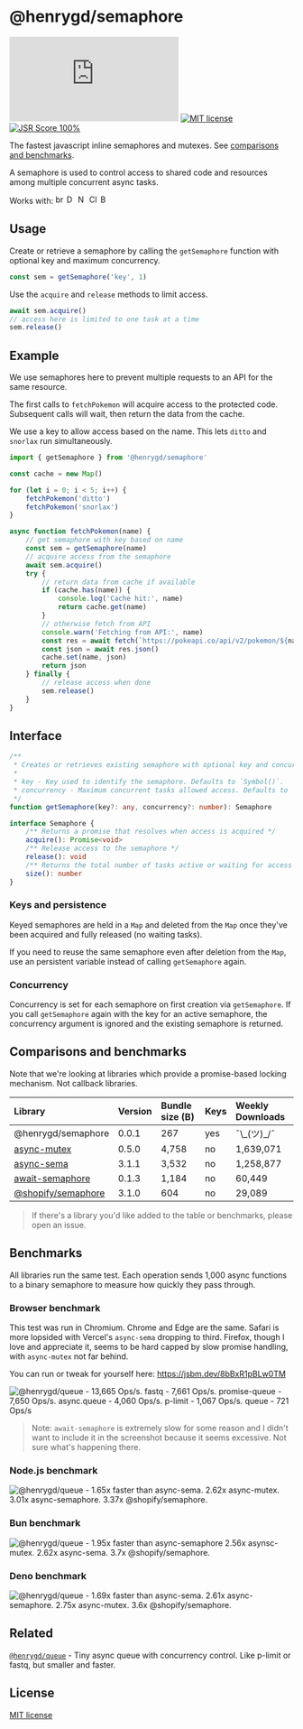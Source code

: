 [size-image]: https://img.shields.io/github/size/henrygd/semaphore/dist/index.min.js?style=flat
[license-image]: https://img.shields.io/github/license/henrygd/bigger-picture?style=flat&color=%2349ac0c
[license-url]: /LICENSE

# @henrygd/semaphore

[![File Size][size-image]](https://github.com/henrygd/semaphore/blob/main/dist/index.min.js) [![MIT license][license-image]][license-url] [![JSR Score 100%](https://jsr.io/badges/@henrygd/semaphore/score?v1)](https://jsr.io/@henrygd/semaphore)

The fastest javascript inline semaphores and mutexes. See [comparisons and benchmarks](#comparisons-and-benchmarks).

A semaphore is used to control access to shared code and resources among multiple concurrent async tasks.

Works with: <img alt="browsers" title="This package works with browsers." height="16px" src="https://jsr.io/logos/browsers.svg" /> <img alt="Deno" title="This package works with Deno." height="16px" src="https://jsr.io/logos/deno.svg" /> <img alt="Node.js" title="This package works with Node.js" height="16px" src="https://jsr.io/logos/node.svg" /> <img alt="Cloudflare Workers" title="This package works with Cloudflare Workers." height="16px" src="https://jsr.io/logos/cloudflare-workers.svg" /> <img alt="Bun" title="This package works with Bun." height="16px" src="https://jsr.io/logos/bun.svg" />

## Usage

Create or retrieve a semaphore by calling the `getSemaphore` function with optional key and maximum concurrency.

```js
const sem = getSemaphore('key', 1)
```

Use the `acquire` and `release` methods to limit access.

```js
await sem.acquire()
// access here is limited to one task at a time
sem.release()
```

## Example

We use semaphores here to prevent multiple requests to an API for the same resource.

The first calls to `fetchPokemon` will acquire access to the protected code. Subsequent calls will wait, then return the data from the cache.

We use a key to allow access based on the name. This lets `ditto` and `snorlax` run simultaneously.

<!-- prettier-ignore -->
```js
import { getSemaphore } from '@henrygd/semaphore'

const cache = new Map()

for (let i = 0; i < 5; i++) {
    fetchPokemon('ditto')
    fetchPokemon('snorlax')
}

async function fetchPokemon(name) {
    // get semaphore with key based on name
    const sem = getSemaphore(name)
    // acquire access from the semaphore
    await sem.acquire()
    try {
        // return data from cache if available
        if (cache.has(name)) {
            console.log('Cache hit:', name)
            return cache.get(name)
        }
        // otherwise fetch from API
        console.warn('Fetching from API:', name)
        const res = await fetch(`https://pokeapi.co/api/v2/pokemon/${name}`)
        const json = await res.json()
        cache.set(name, json)
        return json
    } finally {
        // release access when done
        sem.release()
    }
}
```

## Interface

<!-- prettier-ignore -->
```ts
/**
 * Creates or retrieves existing semaphore with optional key and concurrency level.
 *
 * key - Key used to identify the semaphore. Defaults to `Symbol()`.
 * concurrency - Maximum concurrent tasks allowed access. Defaults to `1`.
 */
function getSemaphore(key?: any, concurrency?: number): Semaphore

interface Semaphore {
    /** Returns a promise that resolves when access is acquired */
    acquire(): Promise<void>
    /** Release access to the semaphore */
    release(): void
    /** Returns the total number of tasks active or waiting for access */
    size(): number
}
```

### Keys and persistence

Keyed semaphores are held in a `Map` and deleted from the `Map` once they've been acquired and fully released (no waiting tasks).

If you need to reuse the same semaphore even after deletion from the `Map`, use an persistent variable instead of calling `getSemaphore` again.

### Concurrency

Concurrency is set for each semaphore on first creation via `getSemaphore`. If you call `getSemaphore` again with the key for an active semaphore, the concurrency argument is ignored and the existing semaphore is returned.

## Comparisons and benchmarks

Note that we're looking at libraries which provide a promise-based locking mechanism. Not callback libraries.

| Library                                                                | Version | Bundle size (B) | Keys | Weekly Downloads |
| :--------------------------------------------------------------------- | :------ | :-------------- | :--- | :--------------- |
| @henrygd/semaphore                                                     | 0.0.1   | 267             | yes  | ¯\\\_(ツ)\_/¯    |
| [async-mutex](https://www.npmjs.com/package/async-mutex)               | 0.5.0   | 4,758           | no   | 1,639,071        |
| [async-sema](https://www.npmjs.com/package/async-sema)                 | 3.1.1   | 3,532           | no   | 1,258,877        |
| [await-semaphore](https://www.npmjs.com/package/await-semaphore)       | 0.1.3   | 1,184           | no   | 60,449           |
| [@shopify/semaphore](https://www.npmjs.com/package/@shopify/semaphore) | 3.1.0   | 604             | no   | 29,089           |

> If there's a library you'd like added to the table or benchmarks, please open an issue.

## Benchmarks

All libraries run the same test. Each operation sends 1,000 async functions to a binary semaphore to measure how quickly they pass through.

### Browser benchmark

This test was run in Chromium. Chrome and Edge are the same. Safari is more lopsided with Vercel's `async-sema` dropping to third. Firefox, though I love and appreciate it, seems to be hard capped by slow promise handling, with `async-mutex` not far behind.

You can run or tweak for yourself here: https://jsbm.dev/8bBxR1pBLw0TM

![@henrygd/queue - 13,665 Ops/s. fastq - 7,661 Ops/s. promise-queue - 7,650 Ops/s. async.queue - 4,060 Ops/s. p-limit - 1,067 Ops/s. queue - 721 Ops/s](https://henrygd-assets.b-cdn.net/semaphore/browser.png)

> Note: `await-semaphore` is extremely slow for some reason and I didn't want to include it in the screenshot because it seems excessive. Not sure what's happening there.

### Node.js benchmark

![@henrygd/queue - 1.65x faster than async-sema. 2.62x async-mutex. 3.01x async-semaphore. 3.37x @shopify/semaphore.](https://henrygd-assets.b-cdn.net/semaphore/node-bench.png)

### Bun benchmark

![@henrygd/queue - 1.95x faster than async-semaphore 2.56x asynsc-mutex. 2.62x async-sema. 3.7x @shopify/semaphore.](https://henrygd-assets.b-cdn.net/semaphore/bun.png)

### Deno benchmark

![@henrygd/queue - 1.69x faster than async-sema. 2.61x async-semaphore. 2.75x async-mutex. 3.6x @shopify/semaphore.](https://henrygd-assets.b-cdn.net/semaphore/deno.png)

## Related

[`@henrygd/queue`](https://github.com/henrygd/queue) - Tiny async queue with concurrency control. Like p-limit or fastq, but smaller and faster.

## License

[MIT license](/LICENSE)
